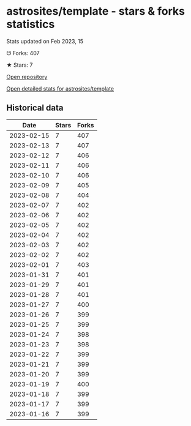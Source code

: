 # astrosites/template - stars & forks statistics

Stats updated on Feb 2023, 15

☋ Forks: 407

★ Stars: 7

[Open repository](https://github.com/astrosites/template)

[Open detailed stats for astrosites/template](https://reviewgithub.com/rep/astrosites/template)

## Historical data
| Date | Stars | Forks |
|------|-------|-------|
| 2023-02-15 | 7 | 407 | 
| 2023-02-13 | 7 | 407 | 
| 2023-02-12 | 7 | 406 | 
| 2023-02-11 | 7 | 406 | 
| 2023-02-10 | 7 | 406 | 
| 2023-02-09 | 7 | 405 | 
| 2023-02-08 | 7 | 404 | 
| 2023-02-07 | 7 | 402 | 
| 2023-02-06 | 7 | 402 | 
| 2023-02-05 | 7 | 402 | 
| 2023-02-04 | 7 | 402 | 
| 2023-02-03 | 7 | 402 | 
| 2023-02-02 | 7 | 402 | 
| 2023-02-01 | 7 | 403 | 
| 2023-01-31 | 7 | 401 | 
| 2023-01-29 | 7 | 401 | 
| 2023-01-28 | 7 | 401 | 
| 2023-01-27 | 7 | 400 | 
| 2023-01-26 | 7 | 399 | 
| 2023-01-25 | 7 | 399 | 
| 2023-01-24 | 7 | 398 | 
| 2023-01-23 | 7 | 398 | 
| 2023-01-22 | 7 | 399 | 
| 2023-01-21 | 7 | 399 | 
| 2023-01-20 | 7 | 399 | 
| 2023-01-19 | 7 | 400 | 
| 2023-01-18 | 7 | 399 | 
| 2023-01-17 | 7 | 399 | 
| 2023-01-16 | 7 | 399 | 

